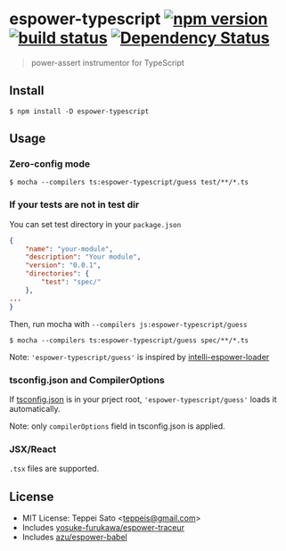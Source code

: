 espower-typescript [![npm version][npm-image]][npm-url] [![build status][travis-image]][travis-url] [![Dependency Status][deps-image]][deps-url]
====

> power-assert instrumentor for TypeScript

## Install

```console
$ npm install -D espower-typescript
```

## Usage

### Zero-config mode

```console
$ mocha --compilers ts:espower-typescript/guess test/**/*.ts
```

### If your tests are not in test dir

You can set test directory in your `package.json`

```json
{
    "name": "your-module",
    "description": "Your module",
    "version": "0.0.1",
    "directories": {
        "test": "spec/"
    },
...
}
```

Then, run mocha with `--compilers js:espower-typescript/guess`

```console
$ mocha --compilers ts:espower-typescript/guess spec/**/*.ts
```

Note: `'espower-typescript/guess'` is inspired by [intelli-espower-loader](https://github.com/azu/intelli-espower-loader)

### tsconfig.json and CompilerOptions

If [tsconfig.json](https://github.com/Microsoft/TypeScript/wiki/tsconfig.json) is in your prject root, `'espower-typescript/guess'` loads it automatically.

Note: only `compilerOptions` field in tsconfig.json is applied.

### JSX/React

`.tsx` files are supported.

## License

* MIT License: Teppei Sato &lt;teppeis@gmail.com&gt;
* Includes [yosuke-furukawa/espower-traceur](https://github.com/yosuke-furukawa/espower-traceur)
* Includes [azu/espower-babel](https://github.com/azu/espower-babel)

[npm-image]: https://img.shields.io/npm/v/espower-typescript.svg
[npm-url]: https://npmjs.org/package/espower-typescript
[travis-image]: https://travis-ci.org/power-assert-js/espower-typescript.svg?branch=master
[travis-url]: https://travis-ci.org/power-assert-js/espower-typescript
[deps-image]: https://david-dm.org/power-assert-js/espower-typescript.svg
[deps-url]: https://david-dm.org/power-assert-js/espower-typescript

